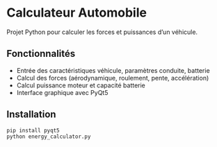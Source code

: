 # Calculateur Automobile

Projet Python pour calculer les forces et puissances d’un véhicule.

## Fonctionnalités
- Entrée des caractéristiques véhicule, paramètres conduite, batterie
- Calcul des forces (aérodynamique, roulement, pente, accélération)
- Calcul puissance moteur et capacité batterie
- Interface graphique avec PyQt5

## Installation
```bash
pip install pyqt5
python energy_calculator.py
